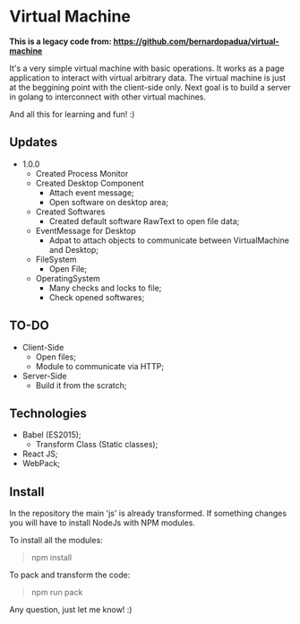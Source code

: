 # Virtual Machine

**This is a legacy code from: https://github.com/bernardopadua/virtual-machine**

It's a very simple virtual machine with basic operations. It works as a page application to interact with virtual arbitrary data.
The virtual machine is just at the beggining point with the client-side only. Next goal is to build a server in golang to interconnect with other virtual machines.

And all this for learning and fun! :)

## Updates

+ 1.0.0
  + Created Process Monitor
  + Created Desktop Component
    + Attach event message;
    + Open software on desktop area;
  + Created Softwares
    + Created default software RawText to open file data;
  + EventMessage for Desktop
    + Adpat to attach objects to communicate between VirtualMachine and Desktop;
  + FileSystem
    + Open File;
  + OperatingSystem
    + Many checks and locks to file;
    + Check opened softwares;

## TO-DO

+ Client-Side
  + Open files;
  + Module to communicate via HTTP;
+ Server-Side
  + Build it from the scratch;

## Technologies

+ Babel (ES2015);
  + Transform Class (Static classes);
+ React JS;
+ WebPack;

## Install

In the repository the main 'js' is already transformed. If something changes you will have to install NodeJs with NPM modules.

To install all the modules:
>npm install

To pack and transform the code:
>npm run pack

Any question, just let me know! :)

